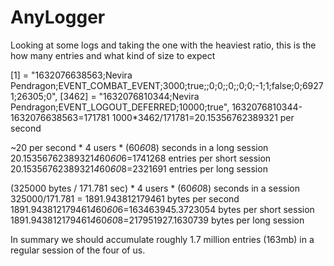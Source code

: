 # AnyLogger

Looking at some logs and taking the one with the heaviest ratio, this is the how many entries and what kind of size to expect

[1] = "1632076638563;Nevira Pendragon;EVENT_COMBAT_EVENT;3000;true;;0;0;;0;;0;0;-1;1;false;0;69271;26305;0",
[3462] = "1632076810344;Nevira Pendragon;EVENT_LOGOUT_DEFERRED;10000;true",
1632076810344-1632076638563=171781
1000*3462/171781=20.15356762389321 per second

~20 per second * 4 users * (60*60*8) seconds in a long session
20.15356762389321*4*60*60*6=1741268 entries per short session
20.15356762389321*4*60*60*8=2321691 entries per long session

(325000 bytes / 171.781 sec) * 4 users * (60*60*8) seconds in a session
325000/171.781 = 1891.943812179461 bytes per second
1891.943812179461*4*60*60*6=163463945.3723054 bytes per short session
1891.943812179461*4*60*60*8=217951927.1630739 bytes per long session

In summary we should accumulate roughly 1.7 million entries (163mb) in a regular session of the four of us.

